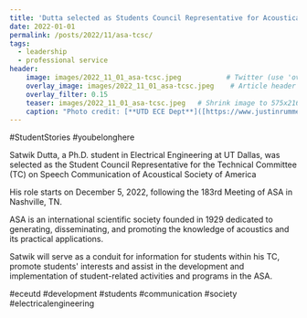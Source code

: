 ```yaml
---
title: 'Dutta selected as Students Council Representative for Acoustical Society'
date: 2022-01-01
permalink: /posts/2022/11/asa-tcsc/
tags:
  - leadership
  - professional service
header:
    image: images/2022_11_01_asa-tcsc.jpeg           # Twitter (use 'overlay_image')
    overlay_image: images/2022_11_01_asa-tcsc.jpeg    # Article header at 2048x768
    overlay_filter: 0.15
    teaser: images/2022_11_01_asa-tcsc.jpeg   # Shrink image to 575x216
    caption: "Photo credit: [**UTD ECE Dept**]([https://www.justinrummel.com](https://ece.utdallas.edu/))"
---
```


#StudentStories #youbelonghere

Satwik Dutta, a Ph.D. student in Electrical Engineering at UT Dallas, was selected as the Student Council Representative for the Technical Committee (TC) on Speech Communication of Acoustical Society of America

His role starts on December 5, 2022, following the 183rd Meeting of ASA in Nashville, TN.

ASA is an international scientific society founded in 1929 dedicated to generating, disseminating, and promoting the knowledge of acoustics and its practical applications.

Satwik will serve as a conduit for information for students within his TC, promote students' interests and assist in the development and implementation of student-related activities and programs in the ASA.

#eceutd #development #students #communication #society #electricalengineering
